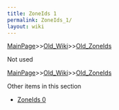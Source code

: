 ```yaml
---
title: ZoneIds 1
permalink: ZoneIds_1/
layout: wiki
---
```


[MainPage](/keeperrl_wiki/ "wikilink")>>[Old_Wiki](/keeperrl_wiki/Old_Wiki "wikilink")>>[Old_ZoneIds](/keeperrl_wiki/Old_ZoneIds "wikilink")

Not used

[MainPage](/keeperrl_wiki/ "wikilink")>>[Old_Wiki](/keeperrl_wiki/Old_Wiki "wikilink")>>[Old_ZoneIds](/keeperrl_wiki/Old_ZoneIds "wikilink")

Other items in this section
-    [ZoneIds 0](/keeperrl_wiki/ZoneIds_0 "wikilink")
